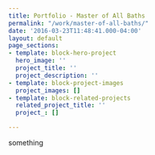 ```yaml
---
title: Portfolio - Master of All Baths
permalink: "/work/master-of-all-baths/"
date: '2016-03-23T11:48:41.000-04:00'
layout: default
page_sections:
- template: block-hero-project
  hero_image: ''
  project_title: ''
  project_description: ''
- template: block-project-images
  project_images: []
- template: block-related-projects
  related_project_title: ''
  project_: []

---
```

<div class="container">
  <div class="row">
    <div class="col-lg-12">
        something
    </div>
  </div>
</div>